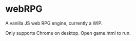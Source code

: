 # webRPG
A vanilla JS web RPG engine, currently a WIP.

Only supports Chrome on desktop. Open game.html to run.
